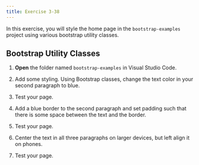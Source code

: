 ```yaml
---
title: Exercise 3-38
---
```


In this exercise, you will style the home page in the `bootstrap-examples` project using various bootstrap utility classes.

## Bootstrap Utility Classes

1.  **Open** the folder named `bootstrap-examples`
in Visual Studio Code.

1. Add some styling.
Using Bootstrap classes, change the text color in your second paragraph to blue.
1. Test your page.
1. Add a blue border to the second paragraph and set padding such that there is some space between the text and the border.
1. Test your page.
1. Center the text in all three paragraphs on larger devices, but left align it on phones.
1. Test your page.
